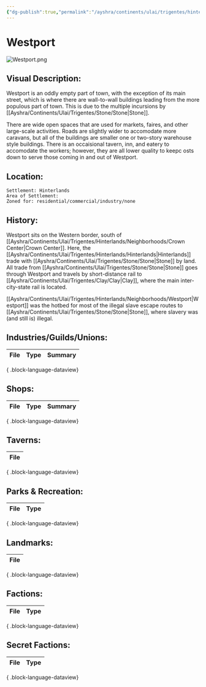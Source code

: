 ```yaml
---
{"dg-publish":true,"permalink":"/ayshra/continents/ulai/trigentes/hinterlands/neighborhoods/westport/"}
---
```


# Westport
![Westport.png](/img/user/Inbox/Attachments/Westport.png)
## Visual Description:

Westport is an oddly empty part of town, with the exception of its main street, which is where there are wall-to-wall buildings leading from the more populous part of town. This is due to the multiple incursions by [[Ayshra/Continents/Ulai/Trigentes/Stone/Stone\|Stone]].

There are wide open spaces that are used for markets, faires, and other large-scale activities. Roads are slightly wider to accomodate more caravans, but all of the buildings are smaller one or two-story warehouse style buildings. There is an occaisional tavern, inn, and eatery to accomodate the workers; however, they are all lower quality to keepc osts down to serve those coming in and out of Westport. 

## Location:
	Settlement: Hinterlands
	Area of Settlement:
	Zoned for: residential/commercial/industry/none

## History:

Westport sits on the Western border, south of [[Ayshra/Continents/Ulai/Trigentes/Hinterlands/Neighborhoods/Crown Center\|Crown Center]]. Here, the [[Ayshra/Continents/Ulai/Trigentes/Hinterlands/Hinterlands\|Hinterlands]] trade with [[Ayshra/Continents/Ulai/Trigentes/Stone/Stone\|Stone]] by land. All trade from [[Ayshra/Continents/Ulai/Trigentes/Stone/Stone\|Stone]] goes through Westport and travels by short-distance rail to [[Ayshra/Continents/Ulai/Trigentes/Clay/Clay\|Clay]], where the main inter-city-state rail is located. 

[[Ayshra/Continents/Ulai/Trigentes/Hinterlands/Neighborhoods/Westport\|Westport]] was the hotbed for most of the illegal slave escape routes to [[Ayshra/Continents/Ulai/Trigentes/Stone/Stone\|Stone]], where slavery was (and still is) illegal.  

## Industries/Guilds/Unions:
| File | Type | Summary |
| ---- | ---- | ------- |

{ .block-language-dataview}
## Shops:
| File | Type | Summary |
| ---- | ---- | ------- |

{ .block-language-dataview}
## Taverns:
| File |
| ---- |

{ .block-language-dataview}
## Parks & Recreation:
| File | Type |
| ---- | ---- |

{ .block-language-dataview}
## Landmarks:
| File |
| ---- |

{ .block-language-dataview}
## Factions:
| File | Type |
| ---- | ---- |

{ .block-language-dataview}
## Secret Factions:
| File | Type |
| ---- | ---- |

{ .block-language-dataview}

